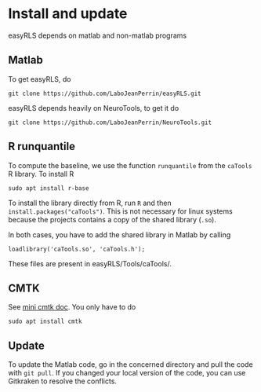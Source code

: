 # Install and update
easyRLS depends on matlab and non-matlab programs

## Matlab

To get easyRLS, do

    git clone https://github.com/LaboJeanPerrin/easyRLS.git

easyRLS depends heavily on NeuroTools, to get it do

    git clone https://github.com/LaboJeanPerrin/NeuroTools.git



## R runquantile
To compute the baseline, we use the function `runquantile` from the `caTools` R library. To install R 

    sudo apt install r-base

To install the library directly from R, run `R` and then `install.packages("caTools")`. This is not necessary for linux systems because the projects contains a copy of the shared library (`.so`).

In both cases, you have to add the shared library in Matlab by calling

    loadlibrary('caTools.so', 'caTools.h');
These files are present in easyRLS/Tools/caTools/.

## CMTK
See [mini cmtk doc](https://github.com/LaboJeanPerrin/easyRLS/tree/master/Tools/cmtk). You only have to do

    sudo apt install cmtk


## Update

To update the Matlab code, go in the concerned directory and pull the code with `git pull`. If you changed your local version of the code, you can use Gitkraken to resolve the conflicts.